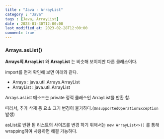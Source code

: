 ```yaml
---
title : "Java - ArrayList"
category : "Java"
tags : [Java, ArrayList]
date : 2023-01-30T12:00:00
last_modified_at: 2023-02-28T12:00:00
comment: true
---
```

### Arrays.asList()

**Arrays의 ArrayList** 와 **ArrayList** 는 비슷해 보이지만 다른 클래스이다.

import를 먼저 확인해 보면 아래와 같다.

- Arrays : java.util.Arrays.ArrayList
- ArrayList : java.util.ArrayList

Arrays.asList 메소드는 private 정적 클래스인 ArrayList를 반환 함.

따라서, 추가 삭제 등 요소 크기 변경이 불가하다.(`UnsupportedOperationException` 발생)

asList로 반환 된 리스트의 사이즈를 변경 하기 위해서는 `new ArrayList<>()` 를 통해 wrapping하여 사용하면 해결 가능하다.